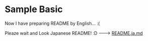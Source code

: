 # Sample Basic

Now I have preparing README by English... :(

Pleaze wait and Look Japanese README! :D ---> [README.ja.md](./README.ja.md)
